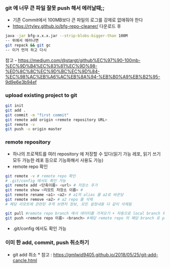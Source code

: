 ### git 에 너무 큰 파일 잘못 push 해서 에러날때;;
* 기존 Commit에서 100MB보다 큰 파일의 로그를 강제로 없애줘야 한다
* https://rtyley.github.io/bfg-repo-cleaner/ 다운로드 후
``` bash
java -jar bfg-x.x.x.jar --strip-blobs-bigger-than 100M
-- 위에서 에러나면
git repack && git gc
-- 이거 먼저 하고 다시
```
참고 - https://medium.com/@stargt/github%EC%97%90-100mb-%EC%9D%B4%EC%83%81%EC%9D%98-%ED%8C%8C%EC%9D%BC%EC%9D%84-%EC%98%AC%EB%A6%AC%EB%8A%94-%EB%B0%A9%EB%B2%95-9d9e6e3b94ef

### upload existing project to git
```sh
git init
git add .
git commit -m "first commit"
git remote add origin <remote repository URL>
git remote -v
git push -u origin master
```

### remote repository
* 하나의 프로젝트를 여러 repository 에 저장할 수 있다(읽기 가능 레포, 읽기 쓰기 모두 가능한 레포 등으로 기능화해서 사용도 가능)
* remote repo 확인
```sh
git remote -v # remote repo 확인
# .git/config 에서도 확인 가능
git remote add <단축이름> <url> # 저장소 추가
git remote show <리모트 저장소 이름> #
git remote rename <a1> <a2> # a1의 alias 를 a2로 바꾼당
git remote remove <a2> # a2 repo 를 삭제
# 해당 리모트에 관련된 추적 브랜치 정보, 모든 설정내용 다 같이 삭제됨

git pull #remote repo branch 에서 데이터를 가져오기 + 자동으로 local branch 와 merge
git push <remote repo 이름> <branch> #해당 remote repo 의 해당 branch 로 push

```
* .git/config 에서도 확인 가능

### 이미 한 add, commit, push 취소하기
* git add 취소
	* 
참고 : https://gmlwjd9405.github.io/2018/05/25/git-add-cancle.html

